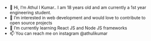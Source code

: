 - 👋 Hi, I’m Athul I Kumar.. I am 18 years old and am currently a 1st year engineering student. 
- 👀 I’m interested in web development and would love to contribute to open source projects
- 🌱 I’m currently learning React JS and Node JS frameworks
- 📫 You can reach me on instagram @athulikumar

<!---
Athul0507/Athul0507 is a ✨ special ✨ repository because its `README.md` (this file) appears on your GitHub profile.
You can click the Preview link to take a look at your changes.
--->
